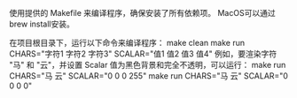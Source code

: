 使用提供的 Makefile 来编译程序，确保安装了所有依赖项。 MacOS可以通过brew install安装。

在项目根目录下，运行以下命令来编译程序：
make clean 
make run CHARS="字符1 字符2 字符3" SCALAR="值1 值2 值3 值4"
例如，要渲染字符 "马" 和 "云"，并设置 Scalar 值为黑色背景和完全不透明，可以运行：
make run CHARS="马 云" SCALAR="0 0 0 255"
make run CHARS="马 云" SCALAR="0 0 0 0"